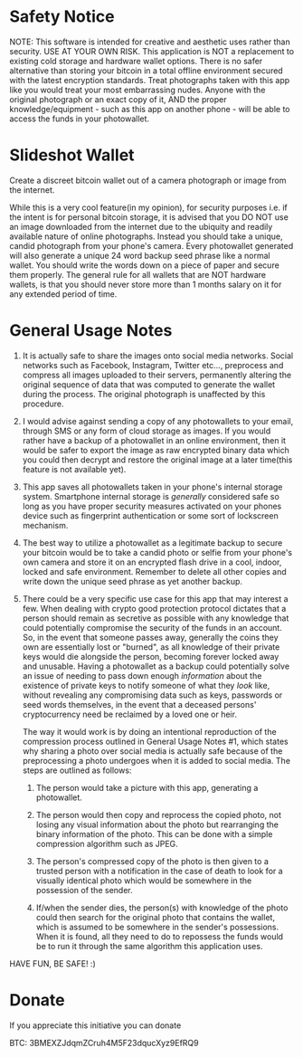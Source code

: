 # Safety Notice
NOTE: This software is intended for creative and aesthetic uses rather than security. USE AT YOUR OWN RISK.  This application is NOT a replacement to existing cold storage and hardware wallet options.  There is no safer alternative than storing your bitcoin in a total offline environment secured with the latest encryption standards.  Treat photographs taken with this app like you would treat your most embarrassing nudes.  Anyone with the original photograph or an exact copy of it, AND the proper knowledge/equipment - such as this app on another phone - will be able to access the funds in your photowallet.


# Slideshot Wallet
Create a discreet bitcoin wallet out of a camera photograph or image from the internet.

While this is a very cool feature(in my opinion), for security purposes i.e. if the intent is for personal bitcoin storage, it is advised that you DO NOT use an image downloaded from the internet due to the ubiquity and readily available nature of online photographs. Instead you should take a unique, candid photograph from your phone's camera.  Every photowallet generated will also generate a unique 24 word backup seed phrase like a normal wallet.  You should write the words down on a piece of paper and secure them properly. The general rule for all wallets that are NOT hardware wallets, is that you should never store more than 1 months salary on it for any extended period of time.

# General Usage Notes
1. It is actually safe to share the images onto social media networks.  Social networks such as Facebook, Instagram, Twitter etc..., preprocess and compress all images uploaded to their servers, permanently altering the original sequence of data that was computed to generate the wallet during the process. The original photograph is unaffected by this procedure.


2. I would advise against sending a copy of any photowallets to your email, through SMS or any form of cloud storage as images.  If you would rather have a backup of a photowallet in an online environment, then it would be safer to export the image as raw encrypted binary data which you could then decrypt and restore the original image at a later time(this feature is not available yet).


3. This app saves all photowallets taken in your phone's internal storage system.  Smartphone internal storage is *generally* considered safe so long as you have proper security measures activated on your phones device such as fingerprint authentication or some sort of lockscreen mechanism.


4. The best way to utilize a photowallet as a legitimate backup to secure your bitcoin would be to take a candid photo or selfie from your phone's own camera and store it on an encrypted flash drive in a cool, indoor, locked and safe environment.  Remember to delete all other copies and write down the unique seed phrase as yet another backup.

5. There could be a very specific use case for this app that may interest a few.  When dealing with crypto good protection protocol dictates that a person should remain as secretive as possible with any knowledge that could potentially compromise the security of the funds in an account.  So, in the event that someone passes away, generally the coins they own are essentially lost or "burned", as all knowledge of their private keys would die alongside the person, becoming forever locked away and unusable.  Having a photowallet as a backup could potentially solve an issue of needing to pass down enough *information* about the existence of private keys to notify someone of what they *look* like, without revealing any compromising data such as keys, passwords or seed words themselves, in the event that a deceased persons' cryptocurrency need be reclaimed by a loved one or heir.

   The way it would work is by doing an intentional reproduction of the compression process outlined in General Usage Notes #1, which states why sharing a photo over social media is actually safe because of the preprocessing a photo undergoes when it is added to social media.  The steps are outlined as follows:

   1. The person would take a picture with this app, generating a photowallet.

   2. The person would then copy and reprocess the copied photo, not losing any visual information about the photo but rearranging the binary information of the photo. This can be done with a simple compression algorithm such as JPEG.

   3. The person's compressed copy of the photo is then given to a trusted person with a notification in the case of death to look for a visually identical photo which would be somewhere in the possession of the sender.

   4. If/when the sender dies, the person(s) with knowledge of the photo could then search for the original photo that contains the wallet, which is assumed to be somewhere in the sender's possessions.  When it is found, all they need to do to repossess the funds would be to run it through the same algorithm this application uses. 

HAVE FUN, BE SAFE! :)


# Donate
If you appreciate this initiative you can donate

BTC: 3BMEXZJdqmZCruh4M5F23dqucXyz9EfRQ9
